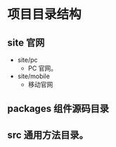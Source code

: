 # 项目目录结构

## site 官网

- site/pc
  - PC 官网。
- site/mobile
  - 移动官网

## packages 组件源码目录

## src 通用方法目录。
